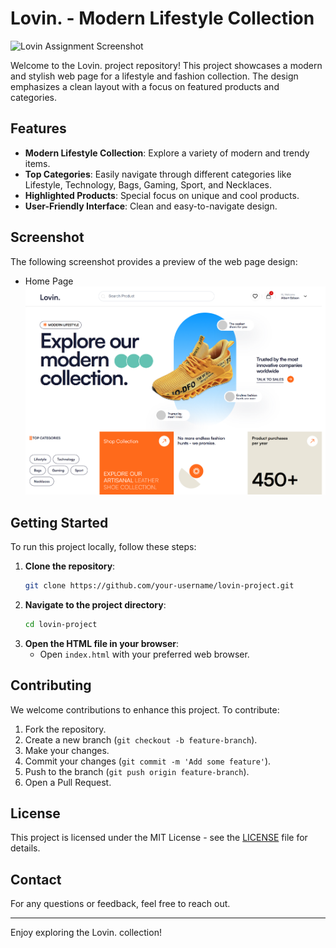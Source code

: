 # Lovin. - Modern Lifestyle Collection

![Lovin Assignment Screenshot](src/assets/lovinAssignment.png)

Welcome to the Lovin. project repository! This project showcases a modern and stylish web page for a lifestyle and fashion collection. The design emphasizes a clean layout with a focus on featured products and categories.

## Features

- **Modern Lifestyle Collection**: Explore a variety of modern and trendy items.
- **Top Categories**: Easily navigate through different categories like Lifestyle, Technology, Bags, Gaming, Sport, and Necklaces.
- **Highlighted Products**: Special focus on unique and cool products.
- **User-Friendly Interface**: Clean and easy-to-navigate design.

## Screenshot

The following screenshot provides a preview of the web page design:

- Home Page
![Screenshot](frontend/lovin/src/assets/lovinAssignment.png)

## Getting Started

To run this project locally, follow these steps:

1. **Clone the repository**:
    ```bash
    git clone https://github.com/your-username/lovin-project.git
    ```
2. **Navigate to the project directory**:
    ```bash
    cd lovin-project
    ```
3. **Open the HTML file in your browser**:
    - Open `index.html` with your preferred web browser.

## Contributing

We welcome contributions to enhance this project. To contribute:

1. Fork the repository.
2. Create a new branch (`git checkout -b feature-branch`).
3. Make your changes.
4. Commit your changes (`git commit -m 'Add some feature'`).
5. Push to the branch (`git push origin feature-branch`).
6. Open a Pull Request.

## License

This project is licensed under the MIT License - see the [LICENSE](LICENSE) file for details.

## Contact

For any questions or feedback, feel free to reach out.

---

Enjoy exploring the Lovin. collection!

